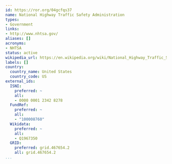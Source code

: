 ```yaml
---
id: https://ror.org/04gcfqs37
name: National Highway Traffic Safety Administration
types:
- Government
links:
- http://www.nhtsa.gov/
aliases: []
acronyms:
- NHTSA
status: active
wikipedia_url: https://en.wikipedia.org/wiki/National_Highway_Traffic_Safety_Administration
labels: []
country:
  country_name: United States
  country_code: US
external_ids:
  ISNI:
    preferred: ~
    all:
    - 0000 0001 2342 8278
  FundRef:
    preferred: ~
    all:
    - "100008760"
  Wikidata:
    preferred: ~
    all:
    - Q1967350
  GRID:
    preferred: grid.467654.2
    all: grid.467654.2
...
```

